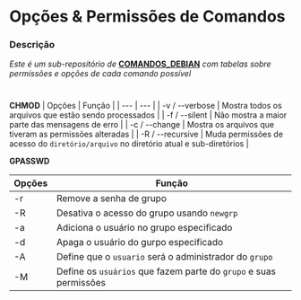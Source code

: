 # Opções & Permissões de Comandos
### Descrição
*Este é um sub-repositório de* **[COMANDOS_DEBIAN](https://github.com/jvwill/Comandos/blob/main/COMANDOS%20-%20DEBIAN.md)** *com tabelas sobre permissões e opções de cada comando possível*

#

**CHMOD**
  | Opções | Função |
  | --- | --- |
  | -v / --verbose | Mostra todos os arquivos que estão sendo processados |
  | -f / --silent | Não mostra a maior parte das mensagens de erro |
  | -c / --change | Mostra os arquivos que tiveram as permissões alteradas |
  | -R / --recursive | Muda permissões de acesso do ```diretório/arquivo``` no diretório atual e sub-diretórios |

**GPASSWD**

  | Opções | Função |
  | --- | --- |
  | -r | Remove a senha de grupo |
  | -R | Desativa o acesso do grupo usando ```newgrp``` |
  | -a | Adiciona o usuário no grupo especificado |
  | -d | Apaga o usuário do gurpo especificado |
  | -A | Define que o ```usuario``` será o administrador do ```grupo``` |
  | -M  | Define os ```usuários``` que fazem parte do ```grupo``` e suas permissões |
